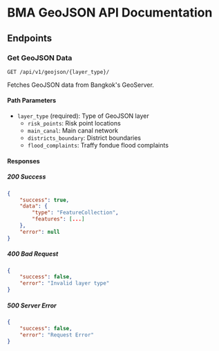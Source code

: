 # BMA GeoJSON API Documentation

## Endpoints

### Get GeoJSON Data
`GET /api/v1/geojson/{layer_type}/`

Fetches GeoJSON data from Bangkok's GeoServer.

#### Path Parameters
- `layer_type` (required): Type of GeoJSON layer
  - `risk_points`: Risk point locations
  - `main_canal`: Main canal network
  - `districts_boundary`: District boundaries
  - `flood_complaints`: Traffy fondue flood complaints

#### Responses

##### 200 Success
```json
{
    "success": true,
    "data": {
        "type": "FeatureCollection",
        "features": [...]
    },
    "error": null
}
```

##### 400 Bad Request
```json
{
    "success": false,
    "error": "Invalid layer type"
}
```

##### 500 Server Error
```json
{
    "success": false,
    "error": "Request Error"
}
```